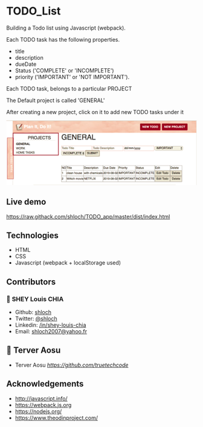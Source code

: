 # TODO_List

Building a Todo list using Javascript (webpack).

Each TODO task has the following properties.

- title
- description
- dueDate
- Status ('COMPLETE' or 'INCOMPLETE')
- priority ('IMPORTANT' or 'NOT IMPORTANT').

Each TODO task, belongs to a particular PROJECT

The Default project is called 'GENERAL'

After creating a new project, click on it to add new TODO tasks under it

![alt text](https://github.com/shloch/TODO_app/blob/master/dist/asset/screenshot_todo.png)

## Live demo

https://raw.githack.com/shloch/TODO_app/master/dist/index.html

## Technologies

- HTML
- CSS
- Javascript (webpack + localStorage used)

## Contributors

### 👤 **SHEY Louis CHIA**

- Github: [shloch](https://github.com/shloch)
- Twitter: [@shloch](https://twitter.com/shloch)
- Linkedin: [/in/shey-louis-chia](https://www.linkedin.com/in/shey-louis-chia)
- Email: shloch2007@yahoo.fr

## 👤 **Terver Aosu**
- Terver Aosu _https://github.com/truetechcode_

## Acknowledgements
- http://javascript.info/
- https://webpack.js.org
- https://nodejs.org/
- https://www.theodinproject.com/
